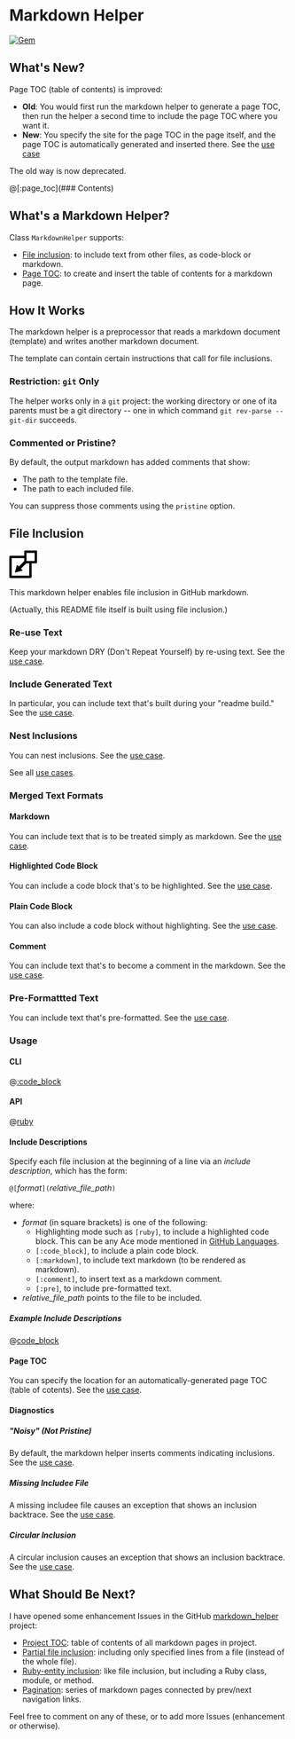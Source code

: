 # Markdown Helper

[![Gem](https://img.shields.io/gem/v/markdown_helper.svg?style=flat)](http://rubygems.org/gems/markdown_helper "View this project in Rubygems")

## What's New?

Page TOC (table of contents) is improved:

- **Old**:  You would first run the markdown helper to generate a page TOC, then run the helper a second time to include the page TOC where you want it.
- **New**:  You specify the site for the page TOC in the page itself, and the page TOC is automatically generated and inserted there.  See the [use case](markdown/use_cases/include_files/include_page_toc/use_case.md#include-page-toc)

The old way is now deprecated.

@[:page_toc](### Contents)

## What's a Markdown Helper?

Class <code>MarkdownHelper</code> supports:

* [File inclusion](#file-inclusion): to include text from other files, as code-block or markdown.
* [Page TOC](#page-toc): to create and insert the table of contents for a markdown page.

## How It Works

The markdown helper is a preprocessor that reads a markdown document (template) and writes another markdown document.

The template can contain certain instructions that call for file inclusions.

### Restriction: ```git``` Only

The helper works only in a ```git``` project:  the working directory or one of ita parents must be a git directory -- one in which command ```git rev-parse --git-dir``` succeeds.

### Commented or Pristine?

By default, the output markdown has added comments that show:

* The path to the template file.
* The path to each included file.

You can suppress those comments using the <code>pristine</code> option.

## File Inclusion

<img src="images/include.png" alt="include_icon" width="50">

This markdown helper enables file inclusion in GitHub markdown.

(Actually, this README file itself is built using file inclusion.)

### Re-use Text

Keep your markdown DRY (Don't Repeat Yourself) by re-using text.  See the [use case](markdown/use_cases/include_files/reuse_text/use_case.md#reuse-text).

### Include Generated Text

In particular, you can include text that's built during your "readme build."  See the [use case](markdown/use_cases/include_files/include_generated_text/use_case.md#include-generated-text).

### Nest Inclusions

You can nest inclusions.  See the [use case](markdown/use_cases/include_files/next_inclusions/use_case.md#nest-inclusions).

See all [use cases](markdown/use_cases/use_cases.md#use-cases).

### Merged Text Formats

#### Markdown

You can include text that is to be treated simply as markdown.  See the [use case](markdown/use_cases/include_files/include_markdown/use_case.md#include-markdown).

#### Highlighted Code Block

You can include a code block that's to be highlighted.  See the [use case](markdown/use_cases/include_files/include_highlighted_code/use_case.md#include-highlighted-code).

#### Plain Code Block

You can also include a code block without highlighting.  See the [use case](markdown/use_cases/include_files/include_code_block/use_case.md#include-code-block).

#### Comment

You can include text that's to become a comment in the markdown.  See the [use case](markdown/use_cases/include_files/include_text_as_comment/use_case.md#include-text-as-comment).

### Pre-Formattted Text

You can include text that's pre-formatted.  See the [use case](markdown/use_cases/include_files/include_text_as_pre/use_case.md#include-text-as-pre).

### Usage

#### CLI

@[:code_block](../../bin/usage/include.txt)

#### API

@[ruby](include_usage.rb)

#### Include Descriptions

Specify each file inclusion at the beginning of a line via an *include description*, which has the form:

<code>@[</code>*format*<code>]\(</code>*relative_file_path*<code>)</code>

where:

* *format* (in square brackets) is one of the following:
  * Highlighting mode such as <code>[ruby]</code>, to include a highlighted code block.  This can be any Ace mode mentioned in [GitHub Languages](https://github.com/github/linguist/blob/master/lib/linguist/languages.yml).
  * <code>[:code_block]</code>, to include a plain code block.
  * <code>[:markdown]</code>, to include text markdown (to be rendered as markdown).
  * <code>[:comment]</code>, to insert text as a markdown comment.
  * <code>[:pre]</code>, to include pre-formatted text.
* *relative_file_path* points to the file to be included.

##### Example Include Descriptions

@[code_block](include.md)

#### Page TOC

You can specify the location for an automatically-generated page TOC (table of cotents).  See the [use case](markdown/use_cases/include_files/include_page_toc/use_case.md#include-page-toc).

#### Diagnostics

##### "Noisy" (Not Pristine)

By default, the markdown helper inserts comments indicating inclusions.  See the [use case](markdown/use_cases/include_files/include_with_added_comments/use_case.md#include-iwth-added-comments).

##### Missing Includee File

A missing includee file causes an exception that shows an inclusion backtrace.  See the [use case](markdown/use_cases/include_files/diagnose_missing_includee/use_case.md#diagnose-missing-includee).

##### Circular Inclusion

A circular inclusion causes an exception that shows an inclusion backtrace.  See the [use case](markdown/use_cases/include_files/idiagnose_circular_includes/use_case.md#diagnose-circular-includes).

## What Should Be Next?

I have opened some enhancement Issues in the GitHub [markdown_helper](https://github.com/BurdetteLamar/markdown_helper) project:

* [Project TOC](https://github.com/BurdetteLamar/markdown_helper/issues/37):  table of contents of all markdown pages in project.
* [Partial file inclusion](https://github.com/BurdetteLamar/markdown_helper/issues/38):  including only specified lines from a file (instead of the whole file).
* [Ruby-entity inclusion](https://github.com/BurdetteLamar/markdown_helper/issues/39):  like file inclusion, but including a Ruby class, module, or method.
* [Pagination](https://github.com/BurdetteLamar/markdown_helper/issues/40):  series of markdown pages connected by prev/next navigation links.

Feel free to comment on any of these, or to add more Issues (enhancement or otherwise).
